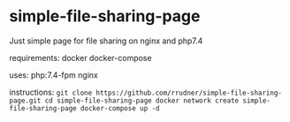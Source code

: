 # simple-file-sharing-page
Just simple page for file sharing on nginx and php7.4

requirements:
	docker
	docker-compose
	
uses:
	php:7.4-fpm
	nginx
	
instructions:
	```
	git clone https://github.com/rrudner/simple-file-sharing-page.git
	cd simple-file-sharing-page
	docker network create simple-file-sharing-page
	docker-compose up -d
	```